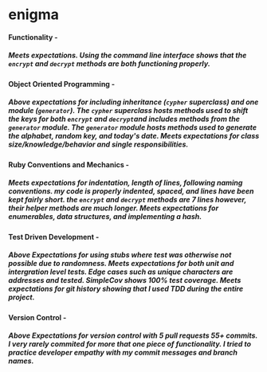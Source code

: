 # enigma

#### **Functionality -**
##### Meets expectations. Using the command line interface shows that the `encrypt` and `decrypt` methods are both functioning properly.

#### **Object Oriented Programming -**
##### Above expectations for including inheritance (`cypher` superclass) and one module (`generator`). The `cypher` superclass hosts methods used to shift the keys for both `encrypt` and `decrypt`and includes methods from the `generator` module. The `generator` module hosts methods used to generate the alphabet, random key, and today's date. Meets expectations for class size/knowledge/behavior and single responsibilities.

#### **Ruby Conventions and Mechanics -**
##### Meets expectations for indentation, length of lines, following naming conventions. my code is properly indented, spaced, and lines have been kept fairly short. the `encrypt` and `decrypt` methods are 7 lines however, their helper methods are much longer. Meets expectations for enumerables, data structures, and implementing a hash.

#### **Test Driven Development -**
##### Above Expectations for using stubs where test was otherwise not possible due to randomness. Meets expectations for both unit and intergration level tests. Edge cases such as unique characters are addresses and tested. SimpleCov shows 100% test coverage. Meets expectations for git history showing that I used TDD during the entire project.

#### **Version Control -**
##### Above Expectations for version control with 5 pull requests 55+ commits. I very rarely commited for more that one piece of functionality. I tried to practice developer empathy with my commit messages and branch names.